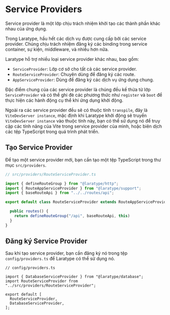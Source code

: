 # Service Providers

Service provider là một lớp chịu trách nhiệm khởi tạo các thành phần khác nhau của ứng dụng.

Trong Laratype, hầu hết các dịch vụ được cung cấp bởi các service provider. Chúng chịu trách nhiệm đăng ký các binding trong service container, sự kiện, middleware, và nhiều hơn nữa.

Laratype hỗ trợ nhiều loại service provider khác nhau, bao gồm:

- `ServiceProvider`: Lớp cơ sở cho tất cả các service provider.
- `RouteServiceProvider`: Chuyên dùng để đăng ký các route.
- `AppServiceProvider`: Dùng để đăng ký các dịch vụ ứng dụng chung.

Đặc điểm chung của các service provider là chúng đều kế thừa từ lớp `ServiceProvider` và có thể ghi đè các phương thức như `register` và `boot` để thực hiện các hành động cụ thể khi ứng dụng khởi động.

Ngoài ra các service provider đều sẽ có thuộc tính `transpile`, đây là `ViteDevServer instance`, mặc định khi Laratype khởi động sẽ truyền `ViteDevServer instance` vào thuộc tính này, bạn có thể sử dụng nó để truy cập các tính năng của Vite trong service provider của mình, hoặc biên dịch các tệp TypeScript trong quá trình phát triển.

## Tạo Service Provider

Để tạo một service provider mới, bạn cần tạo một tệp TypeScript trong thư mục `src/providers`.

```typescript
// src/providers/RouteServiceProvider.ts

import { defineRouteGroup } from "@laratype/http";
import { RouteAppServiceProvider } from "@laratype/support";
import { baseRouteApi } from "../../routes/api";

export default class RouteServiceProvider extends RouteAppServiceProvider {

  public routes() {
    return defineRouteGroup("/api", baseRouteApi, this)
  }
}

```

## Đăng ký Service Provider

Sau khi tạo service provider, bạn cần đăng ký nó trong tệp `config/providers.ts` để Laratype có thể sử dụng nó.

```typescript{7}
// config/providers.ts

import { DatabaseServiceProvider } from "@laratype/database";
import RouteServiceProvider from "../src/providers/RouteServiceProvider";

export default [
  RouteServiceProvider,
  DatabaseServiceProvider,
];

```